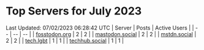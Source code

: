 # Top Servers for July 2023
Last Updated: 07/02/2023 06:28:42 UTC
| Server | Posts | Active Users |
| -- | -- | -- |
| [fosstodon.org](https://fosstodon.org/tags/PowerShell) | 2 | 2 |
| [mastodon.social](https://mastodon.social/tags/PowerShell) | 2 | 2 |
| [mstdn.social](https://mstdn.social/tags/PowerShell) | 2 | 2 |
| [tech.lgbt](https://tech.lgbt/tags/PowerShell) | 1 | 1 |
| [techhub.social](https://techhub.social/tags/PowerShell) | 1 | 1 |
